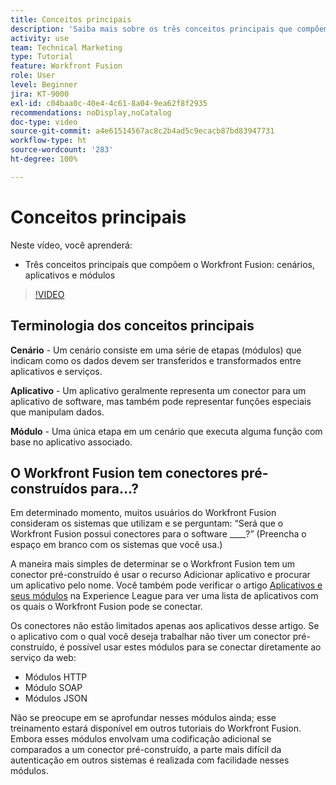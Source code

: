 ```yaml
---
title: Conceitos principais
description: 'Saiba mais sobre os três conceitos principais que compõem o Workfront Fusion: cenários, aplicativos e módulos do  [!DNL Adobe Workfront Fusion].'
activity: use
team: Technical Marketing
type: Tutorial
feature: Workfront Fusion
role: User
level: Beginner
jira: KT-9000
exl-id: c04baa0c-40e4-4c61-8a04-9ea62f8f2935
recommendations: noDisplay,noCatalog
doc-type: video
source-git-commit: a4e61514567ac8c2b4ad5c9ecacb87bd83947731
workflow-type: ht
source-wordcount: '283'
ht-degree: 100%

---
```


# Conceitos principais

Neste vídeo, você aprenderá:

* Três conceitos principais que compõem o Workfront Fusion: cenários, aplicativos e módulos

>[!VIDEO](https://video.tv.adobe.com/v/335260/?quality=12&learn=on)

## Terminologia dos conceitos principais

**Cenário** - Um cenário consiste em uma série de etapas (módulos) que indicam como os dados devem ser transferidos e transformados entre aplicativos e serviços.

**Aplicativo** - Um aplicativo geralmente representa um conector para um aplicativo de software, mas também pode representar funções especiais que manipulam dados.

**Módulo** - Uma única etapa em um cenário que executa alguma função com base no aplicativo associado.

## O Workfront Fusion tem conectores pré-construídos para…?

Em determinado momento, muitos usuários do Workfront Fusion consideram os sistemas que utilizam e se perguntam: “Será que o Workfront Fusion possui conectores para o software ____?” (Preencha o espaço em branco com os sistemas que você usa.)

A maneira mais simples de determinar se o Workfront Fusion tem um conector pré-construído é usar o recurso Adicionar aplicativo e procurar um aplicativo pelo nome. Você também pode verificar o artigo [Aplicativos e seus módulos](https://experienceleague.adobe.com/docs/workfront/using/adobe-workfront-fusion/fusion-apps-and-modules/apps-and-their-modules.html?lang=pt-BR) na Experience League para ver uma lista de aplicativos com os quais o Workfront Fusion pode se conectar.

Os conectores não estão limitados apenas aos aplicativos desse artigo. Se o aplicativo com o qual você deseja trabalhar não tiver um conector pré-construído, é possível usar estes módulos para se conectar diretamente ao serviço da web:

* Módulos HTTP
* Módulo SOAP
* Módulos JSON

Não se preocupe em se aprofundar nesses módulos ainda; esse treinamento estará disponível em outros tutoriais do Workfront Fusion. Embora esses módulos envolvam uma codificação adicional se comparados a um conector pré-construído, a parte mais difícil da autenticação em outros sistemas é realizada com facilidade nesses módulos.
